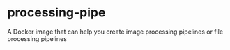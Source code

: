 # processing-pipe
A Docker image that can help you create image processing pipelines or file processing pipelines
